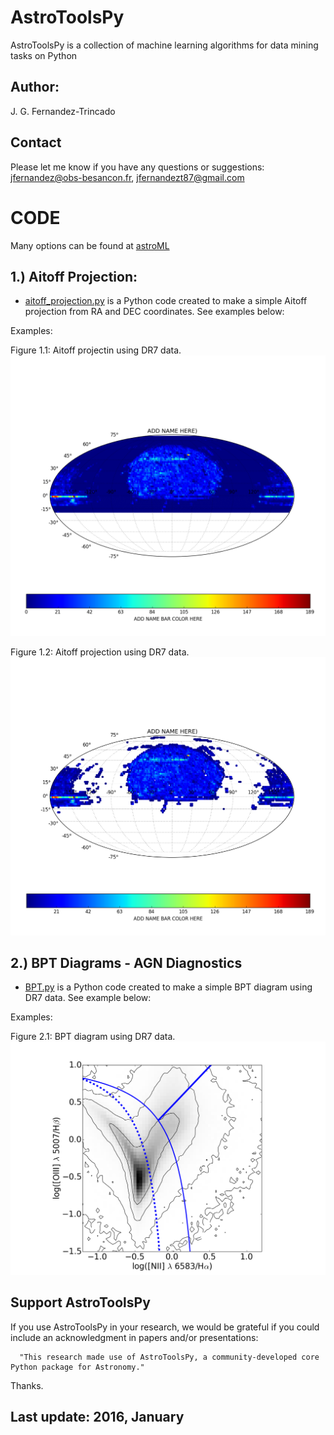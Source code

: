 AstroToolsPy
===

AstroToolsPy is a collection of machine learning algorithms for data mining tasks on Python 

Author:
---
J. G. Fernandez-Trincado

Contact
---

Please let me know if you have any questions or suggestions: jfernandez@obs-besancon.fr, jfernandezt87@gmail.com


CODE
==

Many options can be found at [astroML](http://www.astroml.org "astroML")


1.) Aitoff Projection: 
---

* [aitoff_projection.py](https://github.com/Fernandez-Trincado/AstroToolsPy/blob/master/aitoff_projection.py) is a Python code created to make a simple Aitoff projection from RA and DEC coordinates. See examples below:

Examples:

Figure 1.1: Aitoff projectin using DR7 data. 
![Figure1](https://github.com/Fernandez-Trincado/AstroToolsPy/blob/master/Figures/Figure1.png)

Figure 1.2: Aitoff projection using DR7 data. 
![Figure2](https://github.com/Fernandez-Trincado/AstroToolsPy/blob/master/Figures/Figure2.png)


2.) BPT Diagrams - AGN Diagnostics
---

* [BPT.py](https://github.com/Fernandez-Trincado/AstroToolsPy/blob/master/BPT.py) is a Python code created to make a simple BPT diagram using DR7 data. See example below:

Examples:

Figure 2.1: BPT diagram using DR7 data. 
![Figure3](https://github.com/Fernandez-Trincado/AstroToolsPy/blob/master/Figures/BPT_DIAGRAM.png)


Support AstroToolsPy
--

If you use AstroToolsPy in your research, we would be grateful if you could include an acknowledgment in papers and/or presentations:

      "This research made use of AstroToolsPy, a community-developed core Python package for Astronomy."

Thanks.

Last update: 2016, January
--

